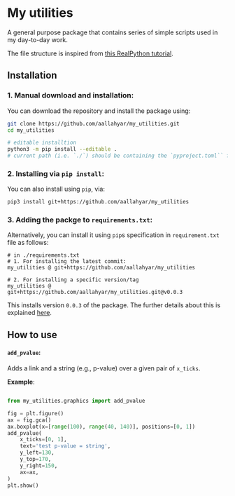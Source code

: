 # My utilities
A general purpose package that contains series of simple scripts used in my day-to-day work.

The file structure is inspired from [this RealPython tutorial](https://realpython.com/pypi-publish-python-package/).

## Installation

### 1. Manual download and installation:
You can download the repository and install the package using:
```bash
git clone https://github.com/aallahyar/my_utilities.git
cd my_utilities

# editable installtion
python3 -m pip install --editable .
# current path (i.e. `./`) should be containing the `pyproject.toml`` file.
```

### 2. Installing via `pip install`:
You can also install using `pip`, via:
```bash
pip3 install git+https://github.com/aallahyar/my_utilities
```

### 3. Adding the packge to `requirements.txt`:
Alternatively, you can install it using `pip`s specification in `requirement.txt` file as follows:
```
# in ./requirements.txt
# 1. For installing the latest commit:
my_utilities @ git+https://github.com/aallahyar/my_utilities

# 2. For installing a specific version/tag
my_utilities @ git+https://github.com/aallahyar/my_utilities.git@v0.0.3
```
This installs version `0.0.3` of the package.
The further details about this is explained [here](https://stackoverflow.com/questions/16584552/how-to-state-in-requirements-txt-a-direct-github-source).

## How to use

#### `add_pvalue`:
Adds a link and a string (e.g., p-value) over a given pair of `x_ticks`.

**Example**:
```python

from my_utilities.graphics import add_pvalue

fig = plt.figure()
ax = fig.gca()
ax.boxplot(x=[range(100), range(40, 140)], positions=[0, 1])
add_pvalue(
    x_ticks=[0, 1], 
    text='test p-value = string', 
    y_left=130, 
    y_top=170, 
    y_right=150, 
    ax=ax,
)
plt.show()
```